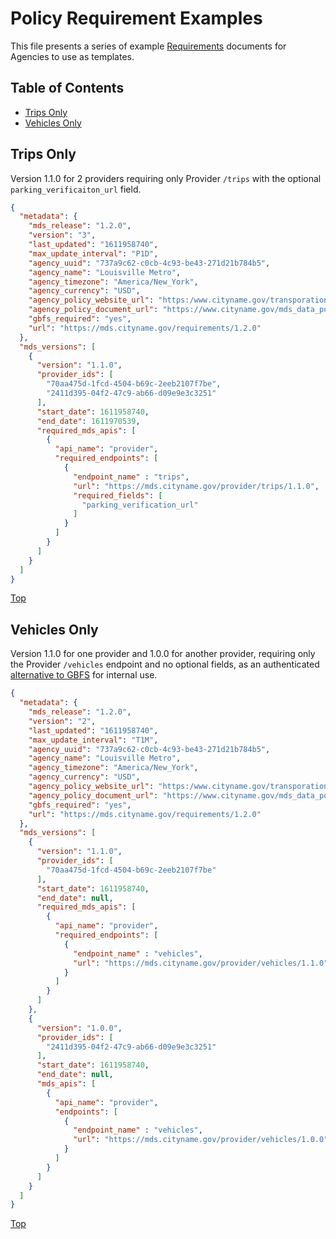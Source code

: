 # Policy Requirement Examples

This file presents a series of example [Requirements](../README.md#requirement) documents for Agencies to use as templates.

## Table of Contents

- [Trips Only](#trips-only)
- [Vehicles Only](#vehicles-only)

## Trips Only

Version 1.1.0 for 2 providers requiring only Provider `/trips` with the optional `parking_verificaiton_url` field.  

```json
{
  "metadata": {
    "mds_release": "1.2.0",
    "version": "3",
    "last_updated": "1611958740",
    "max_update_interval": "P1D",
    "agency_uuid": "737a9c62-c0cb-4c93-be43-271d21b784b5",
    "agency_name": "Louisville Metro",
    "agency_timezone": "America/New_York",
    "agency_currency": "USD",
    "agency_policy_website_url": "https:/www.cityname.gov/transporation/shared-devices.html",
    "agency_policy_document_url": "https://www.cityname.gov/mds_data_policy.pdf",
    "gbfs_required": "yes",
    "url": "https://mds.cityname.gov/requirements/1.2.0"
  },
  "mds_versions": [
    {
      "version": "1.1.0",
      "provider_ids": [
        "70aa475d-1fcd-4504-b69c-2eeb2107f7be",
        "2411d395-04f2-47c9-ab66-d09e9e3c3251"
      ],
      "start_date": 1611958740,
      "end_date": 1611970539,
      "required_mds_apis": [
        {
          "api_name": "provider",
          "required_endpoints": [ 
            {
              "endpoint_name" : "trips",
              "url": "https://mds.cityname.gov/provider/trips/1.1.0",
              "required_fields": [
                "parking_verification_url"
              ]
            } 
          ]
        }
      ]
    }
  ]
}
```

[Top](#table-of-contents)
  
## Vehicles Only

Version 1.1.0 for one provider and 1.0.0 for another provider, requiring only the Provider `/vehicles` endpoint and no optional fields, as an authenticated [alternative to GBFS](https://github.com/openmobilityfoundation/mobility-data-specification/wiki/MDS-Vehicles) for internal use.

```json
{
  "metadata": {
    "mds_release": "1.2.0",
    "version": "2",
    "last_updated": "1611958740",
    "max_update_interval": "T1M",
    "agency_uuid": "737a9c62-c0cb-4c93-be43-271d21b784b5",
    "agency_name": "Louisville Metro",
    "agency_timezone": "America/New_York",
    "agency_currency": "USD",
    "agency_policy_website_url": "https:/www.cityname.gov/transporation/shared-devices.html",
    "agency_policy_document_url": "https://www.cityname.gov/mds_data_policy.pdf",
    "gbfs_required": "yes",
    "url": "https://mds.cityname.gov/requirements/1.2.0"
  },
  "mds_versions": [
    {
      "version": "1.1.0",
      "provider_ids": [
        "70aa475d-1fcd-4504-b69c-2eeb2107f7be"
      ],
      "start_date": 1611958740,
      "end_date": null,
      "required_mds_apis": [
        {
          "api_name": "provider",
          "required_endpoints": [ 
            {
              "endpoint_name" : "vehicles",
              "url": "https://mds.cityname.gov/provider/vehicles/1.1.0",
            } 
          ]
        }
      ]
    },
    {
      "version": "1.0.0",
      "provider_ids": [
        "2411d395-04f2-47c9-ab66-d09e9e3c3251"
      ],
      "start_date": 1611958740,
      "end_date": null,
      "mds_apis": [
        {
          "api_name": "provider",
          "endpoints": [ 
            {
              "endpoint_name" : "vehicles",
              "url": "https://mds.cityname.gov/provider/vehicles/1.0.0",
            } 
          ]
        }
      ]
    }
  ]
}
```

[Top](#table-of-contents)
